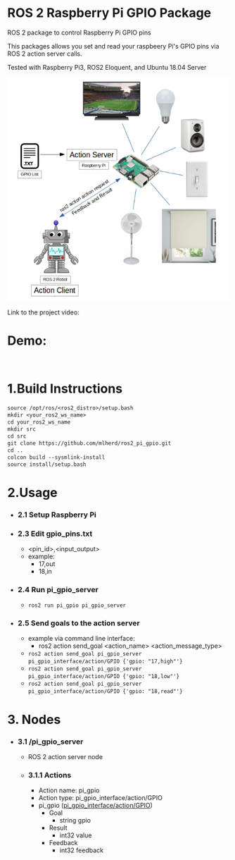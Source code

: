 # ROS 2 Raspberry Pi GPIO Package
ROS 2 package to control Raspberry Pi GPIO pins

This packages allows you set and read your raspbeery Pi's GPIO pins via ROS 2 action server calls.

Tested with Raspberry Pi3, ROS2 Eloquent, and Ubuntu 18.04 Server

<img src="pi_gpio.png" alt="" width="600">

Link to the project video: 

# Demo:

  <img src="demo.gif" alt="" width="600">

# 1.Build Instructions
 ```
 source /opt/ros/<ros2_distro>/setup.bash
 mkdir <your_ros2_ws_name>
 cd your_ros2_ws_name
 mkdir src
 cd src
 git clone https://github.com/mlherd/ros2_pi_gpio.git
 cd ..
 colcon build --sysmlink-install
 source install/setup.bash
 ```
 
# 2.Usage
- ### 2.1 Setup Raspberry Pi
- ### 2.3 Edit gpio_pins.txt
  - <pin_id>,<input_output>
  - example:
    - 17,out
    - 18,in
- ### 2.4 Run pi_gpio_server
  - ```ros2 run pi_gpio pi_gpio_server```
- ### 2.5 Send goals to the action server
  - example via command line interface:
    - ros2 action send_goal <action_name> <action_message_type>
  - ```ros2 action send_goal pi_gpio_server pi_gpio_interface/action/GPIO {'gpio: "17,high"'}```
  - ```ros2 action send_goal pi_gpio_server pi_gpio_interface/action/GPIO {'gpio: "18,low"'}```
  - ```ros2 action send_goal pi_gpio_server pi_gpio_interface/action/GPIO {'gpio: "18,read"'}```

# 3. Nodes

- ### 3.1 /pi_gpio_server
  - ROS 2 action server node
  - ### 3.1.1 Actions
    - Action name: pi_gpio
    - Action type: pi_gpio_interface/action/GPIO
    - pi_gpio ([pi_gpio_interface/action/GPIO](https://github.com/mlherd/ros2_pi_gpio/blob/master/pi_gpio_interface/action/GPIO.action))
      - Goal
        - string gpio
      - Result
        - int32 value
      - Feedback
        - int32 feedback

